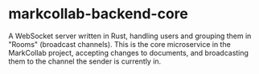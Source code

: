 # markcollab-backend-core

A WebSocket server written in Rust, handling users and grouping them in "Rooms" (broadcast channels).
This is the core microservice in the MarkCollab project, accepting changes to documents, and broadcasting them to the channel the sender is currently in.
